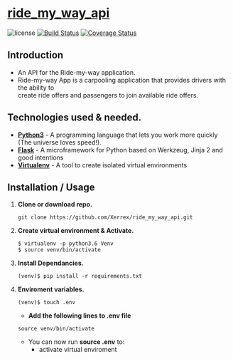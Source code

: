 # [ride_my_way_api]()

![license](https://img.shields.io/github/license/mashape/apistatus.svg)
[![Build Status](https://travis-ci.org/Xerrex/ride_my_way_api.svg?branch=develop)](https://travis-ci.org/Xerrex/ride_my_way_api)
[![Coverage Status](https://coveralls.io/repos/github/Xerrex/ride_my_way_api/badge.svg?branch=develop)](https://coveralls.io/github/Xerrex/ride_my_way_api?branch=develop)

## Introduction
* An API for the Ride-my-way application.
* Ride-my-way App is a carpooling application that provides drivers with the ability to    
  create ride offers and passengers to join available ride offers.

## Technologies used & needed.
* **[Python3](https://www.python.org/downloads/)** - A programming language that lets you work more quickly (The universe loves speed!).
* **[Flask](flask.pocoo.org/)** - A microframework for Python based on Werkzeug, Jinja 2 and good intentions
* **[Virtualenv](https://virtualenv.pypa.io/en/stable/)** - A tool to create isolated virtual environments

## Installation / Usage
1. **Clone or download repo.**
    ```
    git clone https://github.com/Xerrex/ride_my_way_api.git
    ```
2. **Create virtual environment & Activate.**
    ```
    $ virtualenv -p python3.6 Venv 
    $ source venv/bin/activate
    ```
3. **Install Dependancies.**
    ```
    (venv)$ pip install -r requirements.txt
    ```
4. **Enviroment variables.**

    ```
    (venv)$ touch .env
    ```
    * **Add the following lines to .env file**
    ```
    source venv/bin/activate
    ```
    * You can now run **source .env** to:
      * activate virtual enviroment 
